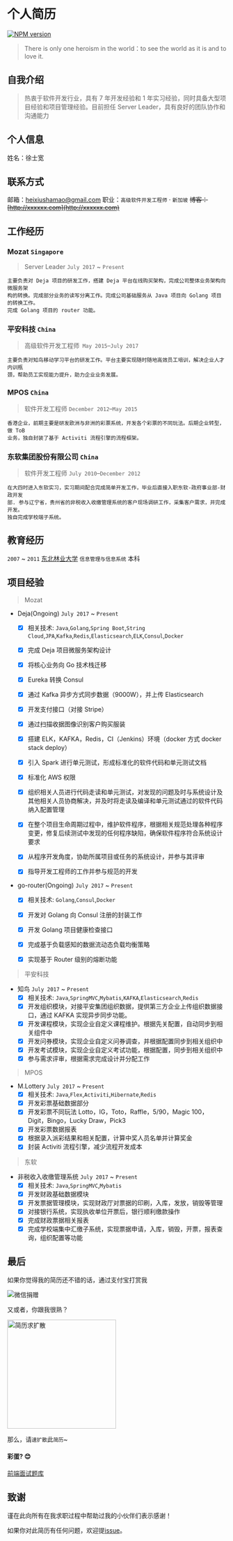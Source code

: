 # 个人简历
[![NPM version](https://badge.fury.io/js/yangjunlong.png)](http://badge.fury.io/js/yangjunlong)
> There is only one heroism in the world：to see the world as it is and to love it.

## 自我介绍
> 热衷于软件开发行业，具有 7 年开发经验和 1 年实习经验，同时具备大型项目经验和项目管理经验。目前担任 Server Leader，具有良好的团队协作和沟通能力

## 个人信息
姓名：徐士宽

## 联系方式
邮箱：heixiushamao@gmail.com
职业：`高级软件开发工程师` · `新加坡`
<del>博客：[http://xxxxxx.com](http://xxxxxx.com)</del>
## 工作经历

### Mozat `Singapore`
> Server Leader `July 2017` ~ `Present`
```
主要负责对 Deja 项目的研发工作，搭建 Deja 平台在线购买架构，完成公司整体业务架构向微服务架
构的转换。完成部分业务的读写分离工作。完成公司基础服务从 Java 项目向 Golang 项目的转换工作。
完成 Golang 项目的 router 功能。
```
### 平安科技 `China`
> 高级软件开发工程师` May 2015`–`July 2017`
```
主要负责对知鸟移动学习平台的研发工作。平台主要实现随时随地高效员工培训，解决企业人才内训瓶
颈，帮助员工实现能力提升，助力企业业务发展。
```

### MPOS `China`
> 软件开发工程师 `December 2012`–`May 2015`
```
香港企业，前期主要是研发欧洲与非洲的彩票系统，开发各个彩票的不同玩法。后期企业转型，做 ToB
业务，独自封装了基于 Activiti 流程引擎的流程框架。
```

### 东软集团股份有限公司 `China`
> 软件开发工程师 `July 2010`–`December 2012`
```
在大四时进入东软实习，实习期间配合完成简单开发工作，毕业后直接入职东软-政府事业部-财政开发
部. 参与辽宁省，贵州省的非税收入收缴管理系统的客户现场调研工作，采集客户需求，并完成开发。
独自完成学校端子系统。
```

## 教育经历

 `2007` ~ `2011` [东北林业大学](https://www.nefu.edu.cn/) `信息管理与信息系统` 本科

## 项目经验

> Mozat

- Deja(Ongoing) `July 2017` ~ `Present`
  - [x] 相关技术: `Java`,`Golang`,`Spring Boot`,`String Cloud`,`JPA`,`Kafka`,`Redis`,`Elasticsearch`,`ELK`,`Consul`,`Docker`
  - [x] 完成 Deja 项目微服务架构设计
  - [x] 将核心业务向 Go 技术栈迁移
  - [x] Eureka 转换 Consul
  - [x] 通过 Kafka 异步方式同步数据（9000W），并上传 Elasticsearch
  - [x] 开发支付接口（对接 Stripe）
  - [x] 通过扫描收据图像识别客户购买服装
  - [x] 搭建 ELK，KAFKA，Redis，CI（Jenkins）环境（docker 方式 docker stack deploy）
  - [x] 引入 Spark 进行单元测试，形成标准化的软件代码和单元测试文档
  - [x] 标准化 AWS 权限
  - [x] 组织相关人员进行代码走读和单元测试，对发现的问题及时与系统设计及其他相关人员协商解决，并及时将走读及编译和单元测试通过的软件代码纳入配置管理
  - [x] 在整个项目生命周期过程中，维护软件程序，根据相关规范处理各种程序变更，修复后续测试中发现的任何程序缺陷，确保软件程序符合系统设计要求
  - [x] 从程序开发角度，协助所属项目或任务的系统设计，并参与其评审
  - [x] 指导开发工程师的工作并参与规范的开发


- go-router(Ongoing) `July 2017` ~ `Present`
  - [x] 相关技术: `Golang`,`Consul`,`Docker`
  - [x] 开发对 Golang 向 Consul 注册的封装工作
  - [x] 开发 Golang 项目健康检查接口
  - [x] 完成基于负载感知的数据流动态负载均衡策略
  - [x] 实现基于 Router 级别的熔断功能


> 平安科技

- 知鸟 `July 2017` ~ `Present`
  - [x] 相关技术: `Java`,`SpringMVC`,`Mybatis`,`KAFKA`,`Elasticsearch`,`Redis`
  - [x] 开发组织模块，对接平安集团组织数据，提供第三方企业上传组织数据接口，通过 KAFKA 实现异步同步功能。
  - [x] 开发课程模块，实现企业自定义课程维护。根据先关配置，自动同步到相关组件中
  - [x] 开发问券模块，实现企业自定义问券调查，并根据配置同步到相关组织中
  - [x] 开发考试模块，实现企业自定义考试功能，根据配置，同步到相关组织中
  - [x] 参与需求评审，根据需求完成设计并分配工作

> MPOS

- M.Lottery `July 2017` ~ `Present`
  - [x] 相关技术: `Java`,`Flex`,`Activiti`,`Hibernate`,`Redis`
  - [x] 开发彩票基础数据部分
  - [x] 开发彩票不同玩法 Lotto，IG，Toto，Raffle，5/90，Magic 100，Digit，Bingo，Lucky Draw，Pick3
  - [x] 开发彩票数据报表
  - [x] 根据录入派彩结果和相关配置，计算中奖人员名单并计算奖金
  - [x] 封装 Activiti 流程引擎，减少流程开发成本

> 东软

- 非税收入收缴管理系统 `July 2017` ~ `Present`
  - [x] 相关技术: `Java`,`SpringMVC`,`Mybatis`
  - [x] 开发财政基础数据模块
  - [x] 开发票据管理模块，实现财政厅对票据的印刷，入库，发放，销毁等管理
  - [x] 对接银行系统，实现执收单位开票后，银行顺利缴款操作
  - [x] 完成财政票据相关报表
  - [x] 完成学校端集中汇缴子系统，实现票据申请，入库，销毁，开票，报表查询，组织配置等功能

## 最后
如果你觉得我的简历还不错的话，通过支付宝打赏我

<img src="https://raw.githubusercontent.com/yangjunlong/resume/master/assets/weixin.jpg" alt="微信捐赠" title="微信捐赠" />

又或者，你跟我很熟？

<img src="https://raw.githubusercontent.com/yangjunlong/resume/master/assets/zhuang13.jpg" alt="简历求扩散" title="简历求扩散~" width="250px" />

那么，请`速扩散`此`简历`~

#### 彩蛋? :blush:
[前端面试题库](https://github.com/yangjunlong/resume/wiki)

## 致谢
谨在此向所有在我求职过程中帮助过我的小伙伴们表示感谢！

如果你对此简历有任何问题，欢迎提[issue](https://github.com/yangjunlong/resume/issues)。
